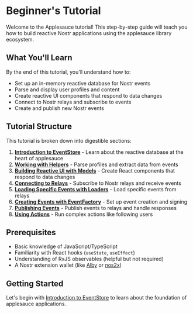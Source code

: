 # Beginner's Tutorial

Welcome to the Applesauce tutorial! This step-by-step guide will teach you how to build reactive Nostr applications using the applesauce library ecosystem.

## What You'll Learn

By the end of this tutorial, you'll understand how to:

- Set up an in-memory reactive database for Nostr events
- Parse and display user profiles and content
- Create reactive UI components that respond to data changes
- Connect to Nostr relays and subscribe to events
- Create and publish new Nostr events

## Tutorial Structure

This tutorial is broken down into digestible sections:

1. **[Introduction to EventStore](./01-event-store.md)** - Learn about the reactive database at the heart of applesauce
2. **[Working with Helpers](./02-helpers.md)** - Parse profiles and extract data from events
3. **[Building Reactive UI with Models](./03-models.md)** - Create React components that respond to data changes
4. **[Connecting to Relays](./04-relays.md)** - Subscribe to Nostr relays and receive events
5. **[Loading Specific Events with Loaders](./05-loaders.md)** - Load specific events from relays
6. **[Creating Events with EventFactory](./06-event-factory.md)** - Set up event creation and signing
7. **[Publishing Events](./07-publishing.md)** - Publish events to relays and handle responses
8. **[Using Actions](./08-actions.md)** - Run complex actions like following users

## Prerequisites

- Basic knowledge of JavaScript/TypeScript
- Familiarity with React hooks (`useState`, `useEffect`)
- Understanding of RxJS observables (helpful but not required)
- A Nostr extension wallet (like [Alby](https://getalby.com/) or [nos2x](https://github.com/fiatjaf/nos2x))

## Getting Started

Let's begin with [Introduction to EventStore](./01-event-store.md) to learn about the foundation of applesauce applications.
